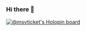### Hi there 👋

<!--
**msvticket/msvticket** is a ✨ _special_ ✨ repository because its `README.md` (this file) appears on your GitHub profile.

Here are some ideas to get you started:

- 🔭 I’m currently working on ...
- 🌱 I’m currently learning ...
- 👯 I’m looking to collaborate on ...
- 🤔 I’m looking for help with ...
- 💬 Ask me about ...
- 📫 How to reach me: ...
- 😄 Pronouns: ...
- ⚡ Fun fact: ...
-->
[![@msvticket's Holopin board](https://holopin.io/api/user/board?user=msvticket)](https://holopin.io/@msvticket)

